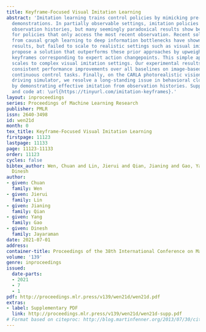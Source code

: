 ```yaml
---
title: Keyframe-Focused Visual Imitation Learning
abstract: 'Imitation learning trains control policies by mimicking pre-recorded expert
  demonstrations. In partially observable settings, imitation policies must rely on
  observation histories, but many seemingly paradoxical results show better performance
  for policies that only access the most recent observation. Recent solutions ranging
  from causal graph learning to deep information bottlenecks have shown promising
  results, but failed to scale to realistic settings such as visual imitation. We
  propose a solution that outperforms these prior approaches by upweighting demonstration
  keyframes corresponding to expert action changepoints. This simple approach easily
  scales to complex visual imitation settings. Our experimental results demonstrate
  consistent performance improvements over all baselines on image-based Gym MuJoCo
  continuous control tasks. Finally, on the CARLA photorealistic vision-based urban
  driving simulator, we resolve a long-standing issue in behavioral cloning for driving
  by demonstrating effective imitation from observation histories. Supplementary materials
  and code at: \url{https://tinyurl.com/imitation-keyframes}.'
layout: inproceedings
series: Proceedings of Machine Learning Research
publisher: PMLR
issn: 2640-3498
id: wen21d
month: 0
tex_title: Keyframe-Focused Visual Imitation Learning
firstpage: 11123
lastpage: 11133
page: 11123-11133
order: 11123
cycles: false
bibtex_author: Wen, Chuan and Lin, Jierui and Qian, Jianing and Gao, Yang and Jayaraman,
  Dinesh
author:
- given: Chuan
  family: Wen
- given: Jierui
  family: Lin
- given: Jianing
  family: Qian
- given: Yang
  family: Gao
- given: Dinesh
  family: Jayaraman
date: 2021-07-01
address:
container-title: Proceedings of the 38th International Conference on Machine Learning
volume: '139'
genre: inproceedings
issued:
  date-parts:
  - 2021
  - 7
  - 1
pdf: http://proceedings.mlr.press/v139/wen21d/wen21d.pdf
extras:
- label: Supplementary PDF
  link: http://proceedings.mlr.press/v139/wen21d/wen21d-supp.pdf
# Format based on citeproc: http://blog.martinfenner.org/2013/07/30/citeproc-yaml-for-bibliographies/
---
```


